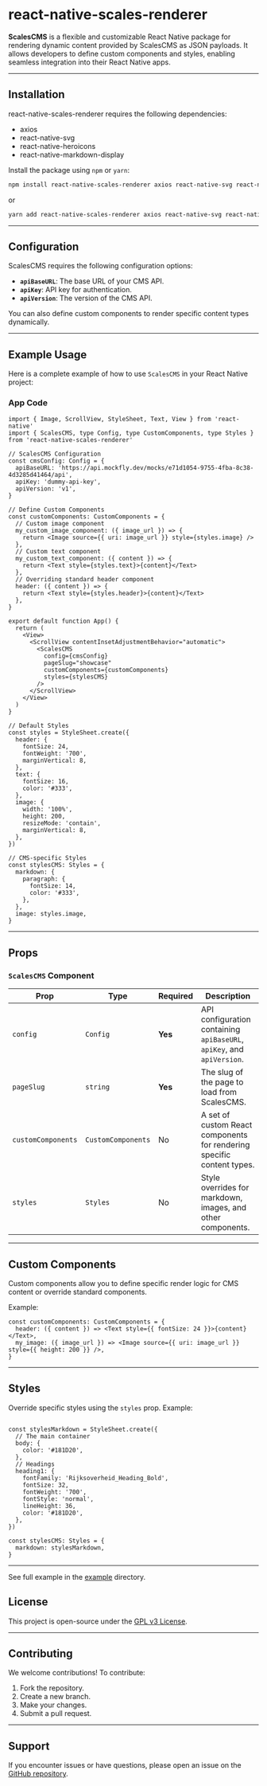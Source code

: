 # react-native-scales-renderer

**ScalesCMS** is a flexible and customizable React Native package for rendering dynamic content provided by ScalesCMS as JSON payloads. It allows developers to define custom components and styles, enabling seamless integration into their React Native apps.

---

## Installation

react-native-scales-renderer requires the following dependencies:
- axios
- react-native-svg 
- react-native-heroicons 
- react-native-markdown-display 

Install the package using `npm` or `yarn`:

```bash
npm install react-native-scales-renderer axios react-native-svg react-native-heroicons react-native-markdown-display 
```

or

```bash
yarn add react-native-scales-renderer axios react-native-svg react-native-heroicons react-native-markdown-display
```

---

## Configuration

ScalesCMS requires the following configuration options:

- **`apiBaseURL`**: The base URL of your CMS API.
- **`apiKey`**: API key for authentication.
- **`apiVersion`**: The version of the CMS API.

You can also define custom components to render specific content types dynamically.

---

## Example Usage

Here is a complete example of how to use `ScalesCMS` in your React Native project:

### App Code

```tsx
import { Image, ScrollView, StyleSheet, Text, View } from 'react-native'
import { ScalesCMS, type Config, type CustomComponents, type Styles } from 'react-native-scales-renderer'

// ScalesCMS Configuration
const cmsConfig: Config = {
  apiBaseURL: 'https://api.mockfly.dev/mocks/e71d1054-9755-4fba-8c38-4d3285d41464/api',
  apiKey: 'dummy-api-key',
  apiVersion: 'v1',
}

// Define Custom Components
const customComponents: CustomComponents = {
  // Custom image component
  my_custom_image_component: ({ image_url }) => {
    return <Image source={{ uri: image_url }} style={styles.image} />
  },
  // Custom text component
  my_custom_text_component: ({ content }) => {
    return <Text style={styles.text}>{content}</Text>
  },
  // Overriding standard header component
  header: ({ content }) => {
    return <Text style={styles.header}>{content}</Text>
  },
}

export default function App() {
  return (
    <View>
      <ScrollView contentInsetAdjustmentBehavior="automatic">
        <ScalesCMS
          config={cmsConfig}
          pageSlug="showcase"
          customComponents={customComponents}
          styles={stylesCMS}
        />
      </ScrollView>
    </View>
  )
}

// Default Styles
const styles = StyleSheet.create({
  header: {
    fontSize: 24,
    fontWeight: '700',
    marginVertical: 8,
  },
  text: {
    fontSize: 16,
    color: '#333',
  },
  image: {
    width: '100%',
    height: 200,
    resizeMode: 'contain',
    marginVertical: 8,
  },
})

// CMS-specific Styles
const stylesCMS: Styles = {
  markdown: {
    paragraph: {
      fontSize: 14,
      color: '#333',
    },
  },
  image: styles.image,
}
```

---

## Props

### `ScalesCMS` Component

| Prop               | Type                   | Required | Description                                                                 |
|--------------------|------------------------|----------|-----------------------------------------------------------------------------|
| `config`          | `Config`               | **Yes**  | API configuration containing `apiBaseURL`, `apiKey`, and `apiVersion`.      |
| `pageSlug`        | `string`               | **Yes**  | The slug of the page to load from ScalesCMS.                                |
| `customComponents` | `CustomComponents`     | No       | A set of custom React components for rendering specific content types.      |
| `styles`           | `Styles`               | No       | Style overrides for markdown, images, and other components.                 |

---

## Custom Components

Custom components allow you to define specific render logic for CMS content or override standard components.

Example:

```tsx
const customComponents: CustomComponents = {
  header: ({ content }) => <Text style={{ fontSize: 24 }}>{content}</Text>,
  my_image: ({ image_url }) => <Image source={{ uri: image_url }} style={{ height: 200 }} />,
}
```

---

## Styles

Override specific styles using the `styles` prop. Example:

```tsx

const stylesMarkdown = StyleSheet.create({
  // The main container
  body: {
    color: '#181D20',
  },
  // Headings
  heading1: {
    fontFamily: 'Rijksoverheid_Heading_Bold',
    fontSize: 32,
    fontWeight: '700',
    fontStyle: 'normal',
    lineHeight: 36,
    color: '#181D20',
  },
})

const stylesCMS: Styles = {
  markdown: stylesMarkdown,
}
```

---

See full example in the [example](example) directory.

## License

This project is open-source under the [GPL v3 License](https://www.gnu.org/licenses/gpl-3.0.html).

---

## Contributing

We welcome contributions! To contribute:

1. Fork the repository.
2. Create a new branch.
3. Make your changes.
4. Submit a pull request.

---

## Support

If you encounter issues or have questions, please open an issue on the [GitHub repository](https://github.com/fishonfire/react-native-scales-renderer).
